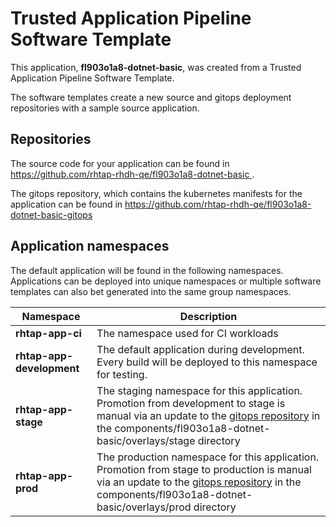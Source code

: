 # Trusted Application Pipeline Software Template

This application, **fl903o1a8-dotnet-basic**, was created from a Trusted Application Pipeline Software Template.

The software templates create a new source and gitops deployment repositories with a sample source application. 

## Repositories

The source code for your application can be found in [https://github.com/rhtap-rhdh-qe/fl903o1a8-dotnet-basic ](https://github.com/rhtap-rhdh-qe/fl903o1a8-dotnet-basic ).
 
The gitops repository, which contains the kubernetes manifests for the application can be found in 
[https://github.com/rhtap-rhdh-qe/fl903o1a8-dotnet-basic-gitops ](https://github.com/rhtap-rhdh-qe/fl903o1a8-dotnet-basic-gitops ) 

## Application namespaces 

The default application will be found in the following namespaces. Applications can be deployed into unique namespaces or multiple software templates can also bet generated into the same group namespaces.  

|  Namespace   |  Description   |  
| -------- | -------- |
| **rhtap-app-ci** | The namespace used for CI workloads |
| **rhtap-app-development** | The default application during development. Every build will be deployed to this namespace for testing. |
| **rhtap-app-stage** | The staging namespace for this application. Promotion from development to stage is manual via an update to the [gitops repository](https://github.com/rhtap-rhdh-qe/fl903o1a8-dotnet-basic-gitops ) in the components/fl903o1a8-dotnet-basic/overlays/stage directory |
| **rhtap-app-prod** | The production namespace for this application. Promotion from stage to production is manual via an update to the [gitops repository](https://github.com/rhtap-rhdh-qe/fl903o1a8-dotnet-basic-gitops ) in the components/fl903o1a8-dotnet-basic/overlays/prod directory |